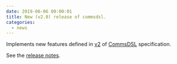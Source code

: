```yaml
---
date: 2019-06-06 00:00:01
title: New (v2.0) release of commsdsl.
categories:
  - news
---
```

Implements new features defined in [v2](https://github.com/arobenko/CommsDSL-Specification/releases/tag/v2.0)
of [CommsDSL](https://github.com/arobenko/CommsDSL-Specification) specification.

See the [release notes](https://github.com/arobenko/CommsDSL-Specification/releases/tag/v2.0).


